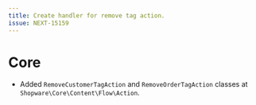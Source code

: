 ```yaml
---
title: Create handler for remove tag action.
issue: NEXT-15159
---
```

# Core
* Added `RemoveCustomerTagAction` and `RemoveOrderTagAction` classes at `Shopware\Core\Content\Flow\Action`.
